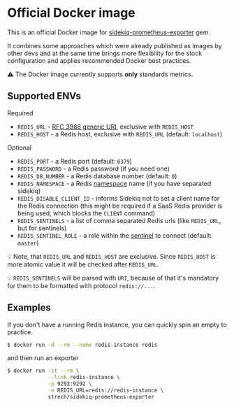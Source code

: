 # Official Docker image

This is an official Docker image for [sidekiq-prometheus-exporter](https://github.com/Strech/sidekiq-prometheus-exporter)
gem.

It combines some approaches which were already published as images by other
devs and at the same time brings more flexibility for the stock configuration
and applies recommended Docker best practices.

:warning: The Docker image currently supports **only** standards metrics.

## Supported ENVs

Required

- `REDIS_URL` - [RFC 3986 generic URI][rfc3986], exclusive with `REDIS_HOST`
- `REDIS_HOST` - a Redis host, exclusive with `REDIS_URL` (default: `localhost`)

Optional

- `REDIS_PORT` - a Redis port (default: `6379`)
- `REDIS_PASSWORD` - a Redis password (if you need one)
- `REDIS_DB_NUMBER` - a Redis database number (default: `0`)
- `REDIS_NAMESPACE` - a Redis [namespace][namespace] name (if you have separated sidekiq)
- `REDIS_DISABLE_CLIENT_ID` - informs Sidekiq not to set a client name for the Redis connection (this might be required if a SaaS Redis provider is being used, which blocks the `CLIENT` command)
- `REDIS_SENTINELS` - a list of comma separated Redis urls (like `REDIS_URL`, but for sentinels)
- `REDIS_SENTINEL_ROLE` - a role within the [sentinel][sentinel] to connect (default: `master`)

:bulb: Note, that `REDIS_URL` and `REDIS_HOST` are exclusive. Since `REDIS_HOST` is more
atomic value it will be checked after `REDIS_URL`.

:bulb: `REDIS_SENTINELS` will be parsed with `URI`, because of that it's
mandatory for them to be formatted with protocol `redis://...`.

## Examples

If you don't have a running Redis instance, you can quickly spin an empty to
practice.

```bash
$ docker run -d --rm --name redis-instance redis
```

and then run an exporter

```bash
$ docker run -it --rm \
             --link redis-instance \
             -p 9292:9292 \
             -e REDIS_URL=redis://redis-instance \
             strech/sidekiq-prometheus-exporter
```

[rfc3986]: https://www.iana.org/assignments/uri-schemes/prov/redis
[namespace]: https://github.com/resque/redis-namespace
[sentinel]: https://github.com/redis/redis-rb/tree/v4.1.3#sentinel-support
